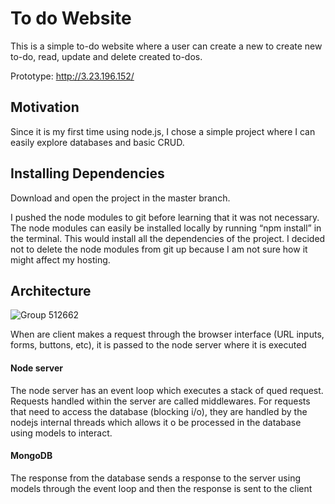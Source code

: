 # To do Website
This is a simple to-do website where a user can create a new to create new to-do, read, update and delete created to-dos.

Prototype: http://3.23.196.152/

## Motivation
Since it is my first time using node.js, I chose a simple project where I can easily explore databases and basic CRUD.

## Installing Dependencies

Download and open the project in the master branch.

I pushed the node modules to git before learning that it was not necessary. The node modules can easily be installed locally by running “npm install” in the terminal. This would install all the dependencies of the project. I decided not to delete the node modules from git up because I am not sure how it might affect my hosting.


## Architecture

![Group 512662](https://user-images.githubusercontent.com/86142501/213312330-c2a5a660-a4d6-411c-b038-817c32242b6e.png)

When are client makes a request through the browser interface (URL inputs, forms, buttons, etc), it is passed to the node server where it is executed

#### Node server
The node server has an event loop which executes a stack of qued request. Requests handled within the server are called middlewares. For requests that need to access the database (blocking i/o), they are handled by the nodejs internal threads which allows it o be processed in the database using models to interact. 

#### MongoDB
The response from the database sends a response to the server using models through the event loop and then the response is sent to the client
